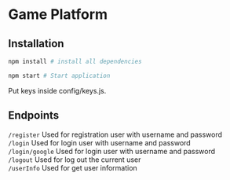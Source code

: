 # Game Platform

## Installation

```bash
npm install # install all dependencies

npm start # Start application
```

Put keys inside config/keys.js.

## Endpoints
`/register` Used for registration user with username and password  
`/login` Used for login user with username and password  
`/login/google` Used for login user with username and password  
`/logout` Used for log out the current user  
`/userInfo` Used for get user information  